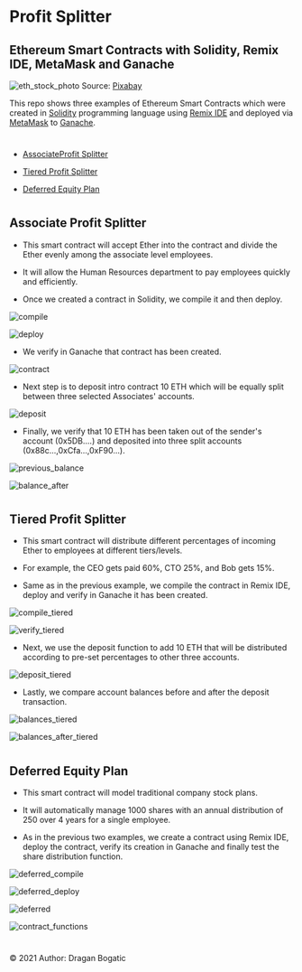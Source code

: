 # Profit Splitter 

## Ethereum Smart Contracts with Solidity, Remix IDE, MetaMask and Ganache

![eth_stock_photo](images/eth_photo.jpg)
Source: [Pixabay](https://pixabay.com/photos/cryptocurrency-money-ethereum-3424785/)

This repo shows three examples of Ethereum Smart Contracts which were created in [Solidity](https://docs.soliditylang.org/en/v0.7.4/) programming language using [Remix IDE](https://remix.ethereum.org/#optimize=false&runs=200&evmVersion=null&version=soljson-v0.7.4+commit.3f05b770.js/) and deployed via [MetaMask](https://metamask.io/) to [Ganache](https://www.trufflesuite.com/ganache). 
#

* [AssociateProfit Splitter](#associate-profit-splitter)

* [Tiered Profit Splitter](#tiered-profit-splitter)

* [Deferred Equity Plan](#deferred-equity-plan)

#
## Associate Profit Splitter


* This smart contract will accept Ether into the contract and divide the Ether evenly among the associate level employees. 

* It will allow the Human Resources department to pay employees quickly and efficiently.

* Once we created a contract in Solidity, we compile it and then deploy.

![compile](images/Screen_Shot3.png)

![deploy](images/Screen_Shot2.png)

* We verify in Ganache that contract has been created.

![contract](images/Screen_Shot1.png)

* Next step is to deposit intro contract 10 ETH which will be equally split between three selected Associates' accounts.

![deposit](images/Screen_Shot4.png)

* Finally, we verify that 10 ETH has been taken out of the sender's account (0x5DB....) and deposited into three split accounts (0x88c...,0xCfa...,0xF90...).

![previous_balance](images/Screen_Shot5.png)

![balance_after](images/Screen_Shot6.png)

#
## Tiered Profit Splitter

* This smart contract will distribute different percentages of incoming Ether to employees at different tiers/levels. 

* For example, the CEO gets paid 60%, CTO 25%, and Bob gets 15%.

* Same as in the previous example, we compile the contract in Remix IDE, deploy and verify in Ganache it has been created. 

![compile_tiered](images/Screen_Shot7.png)

![verify_tiered](images/Screen_Shot8.png)

* Next, we use the deposit function to add 10 ETH that will be distributed according to pre-set percentages to other three accounts. 

![deposit_tiered](images/Screen_Shot9.png)

* Lastly, we compare account balances before and after the deposit transaction.

![balances_tiered](images/Screen_Shot10.png)

![balances_after_tiered](images/Screen_Shot11.png)

#
## Deferred Equity Plan

* This smart contract will model traditional company stock plans. 

* It will automatically manage 1000 shares with an annual distribution of 250 over 4 years for a single employee.

* As in the previous two examples, we create a contract using Remix IDE, deploy the contract, verify its creation in Ganache and finally test the share distribution function. 

![deferred_compile](images/Screen_Shot12.png)

![deferred_deploy](images/Screen_Shot13.png)

![deferred](images/ScreenShot14.png)

![contract_functions](images/ScreenShot15.png)

#
© 2021 Author: Dragan Bogatic





